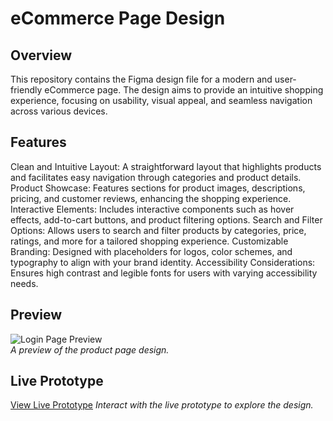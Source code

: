 # eCommerce Page Design

## Overview

This repository contains the Figma design file for a modern and user-friendly eCommerce page. The design aims to provide an intuitive shopping experience, focusing on usability, visual appeal, and seamless navigation across various devices.
## Features

Clean and Intuitive Layout: A straightforward layout that highlights products and facilitates easy navigation through categories and product details.
Product Showcase: Features sections for product images, descriptions, pricing, and customer reviews, enhancing the shopping experience.
Interactive Elements: Includes interactive components such as hover effects, add-to-cart buttons, and product filtering options.
Search and Filter Options: Allows users to search and filter products by categories, price, ratings, and more for a tailored shopping experience.
Customizable Branding: Designed with placeholders for logos, color schemes, and typography to align with your brand identity.
Accessibility Considerations: Ensures high contrast and legible fonts for users with varying accessibility needs.

## Preview

![Login Page Preview](ttps://github.com/Jeyaharini-M/CODSOFT/blob/main/product%20website.jpg)  
_A preview of the product page design._

## Live Prototype

[View Live Prototype](https://www.figma.com/proto/HiE2DVrWKM9PQVYPelZoqk/product-website?node-id=3-2&t=y3BagNcp83ZVkw7d-1)
_Interact with the live prototype to explore the design._
